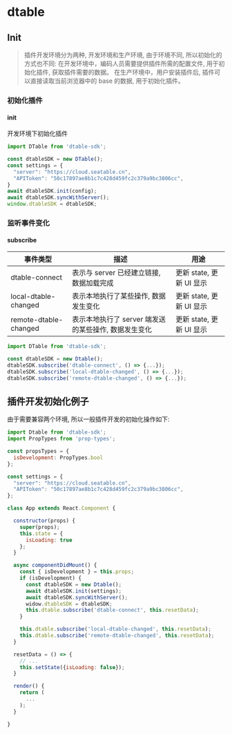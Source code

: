 # dtable

## Init
> 插件开发环境分为两种, 开发环境和生产环境, 由于环境不同, 所以初始化的方式也不同:
> 在开发环境中，编码人员需要提供插件所需的配置文件, 用于初始化插件, 获取插件需要的数据。
> 在生产环境中，用户安装插件后, 插件可以直接读取当前浏览器中的 base 的数据, 用于初始化插件。

### 初始化插件

#### init

开发环境下初始化插件

```javascript
import DTable from 'dtable-sdk';

const dtableSDK = new DTable();
const settings = {
  "server": "https://cloud.seatable.cn",
  "APIToken": "50c17897ae8b1c7c428d459fc2c379a9bc3806cc",
}
await dtableSDK.init(config);
await dtableSDK.syncWithServer();
window.dtableSDK = dtableSDK;
```

### 监听事件变化

#### subscribe

|事件类型|描述 | 用途|
|-|-|-|
|dtable-connect|表示与 server 已经建立链接, 数据加载完成 |  更新 state, 更新 UI 显示|
|local-dtable-changed|表示本地执行了某些操作, 数据发生变化| 更新 state, 更新 UI 显示 |
|remote-dtable-changed|表示本地执行了 server 端发送的某些操作, 数据发生变化| 更新 state, 更新 UI 显示 |

```javascript
import DTable from 'dtable-sdk';

const dtableSDK = new Dtable();
dtableSDK.subscribe('dtable-connect', () => {...});
dtableSDK.subscribe('local-dtable-changed', () => {...});
dtableSDK.subscribe('remote-dtable-changed', () => {...});
```

## 插件开发初始化例子

由于需要兼容两个环境, 所以一般插件开发的初始化操作如下:

```javascript
import Dtable from 'dtable-sdk';
import PropTypes from 'prop-types';

const propsTypes = {
  isDevelopment: PropTypes.bool
};

const settings = {
  "server": "https://cloud.seatable.cn",
  "APIToken": "50c17897ae8b1c7c428d459fc2c379a9bc3806cc",
};

class App extends React.Component {

  constructor(props) {
    super(props);
    this.state = {
      isLoading: true
    };
  }

  async componentDidMount() {
    const { isDevelopment } = this.props;
    if (isDevelopment) {
      const dtableSDK = new Dtable();
      await dtableSDK.init(settings);
      await dtableSDK.syncWithServer();
      widow.dtableSDK = dtableSDK;
      this.dtable.subscribe('dtable-connect', this.resetData);
    }

    this.dtable.subscribe('local-dtable-changed', this.resetData);
    this.dtable.subscribe('remote-dtable-changed', this.resetData);
  }

  resetData = () => {
    // ...
    this.setState({isLoading: false});
  }

  render() {
    return (
      ...
    );
  }

}
```

